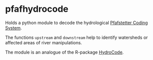 # pfafhydrocode
Holds a python module to decode the hydrological [Pfafstetter Coding System](https://en.wikipedia.org/wiki/Pfafstetter_Coding_System).

The functions `upstream` and `downstream` help to identify watersheds or affected 
areas of river manipulations.

The module is an analogue of the R-package [HydroCode](https://cran.r-project.org/web/packages/HydroCode/index.html).

